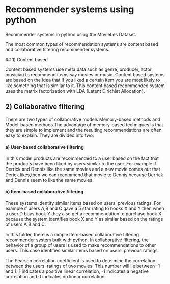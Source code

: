 # Recommender systems using python
Recommender systems in python using the MovieLes Dataset.

The most common types of recommendation systems are content based and collaborative filtering recommender systems.



## 1) Content based

Content based systems use meta data such as genre, producer, actor, musician to recommend items say movies or music. Content based systems are based on the idea that if you liked a certain item you are most likely to like something that is similar to it. This content based recommended system uses the matrix factorization with LDA (Latent Dirichlet Allocation).


## 2) Collaborative filtering


There are two types of collaborative models Memory-based methods and Model-based methods.The advantage of memory-based techniques is that they are simple to implement and the resulting recommendations are often easy to explain. They are divided into two:

#### a) User-based collaborative filtering
 In this model products are recommended to a user based on the fact that the products have been liked by users similar to the user. For example if Derrick and Dennis like the same movies and a new movie comes out that Derick likes,then we can recommend that movie to Dennis because Derrick and Dennis seem to like the same movies.

#### b) Item-based collaborative filtering
 These systems identify similar items based on users’ previous ratings. For example if users A,B and C gave a 5 star rating to books X and Y then when a user D buys book Y they also get a recommendation to purchase book X because the system identifies book X and Y as similar based on the ratings of users A,B and C.


In this folder, there is a simple Item-based collaborative filtering recommender system built with python. In collaborative filtering, the behavior of a group of users is used to make recommendations to other users. This case identifies similar items based on users’ previous ratings.

The Pearson correlation coefficient is used to determine the correlation between the users' ratings of two movies. This number will lie between -1 and 1. 1 indicates a positive linear correlation, -1 indicates a negative correlation and 0 indicates no linear correlation. 



